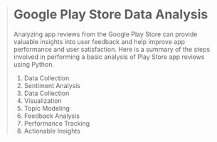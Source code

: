 > # Google Play Store Data Analysis 
> Analyzing app reviews from the Google Play Store can provide valuable insights into user feedback and help improve app performance and user satisfaction. Here is a summary of the steps involved in performing a basic analysis of Play Store app reviews using Python.
> 1. Data Collection
> 2. Sentiment Analysis
> 3. Data Collection
> 4. Visualization
> 5. Topic Modeling
> 6. Feedback Analysis
> 7. Performance Tracking
> 8. Actionable Insights
